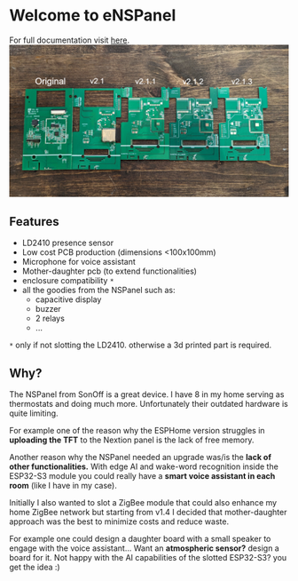 # Welcome to eNSPanel

For full documentation visit [here](https://enspanel-docs.andreabaccega.com/).
![all-pcbs.png](images/all-pcbs.png)
## Features

* LD2410 presence sensor
* Low cost PCB production (dimensions <100x100mm)
* Microphone for voice assistant
* Mother-daughter pcb (to extend functionalities)
* enclosure compatibility `*`
* all the goodies from the NSPanel such as:
  * capacitive display
  * buzzer 
  * 2 relays
  * ...


`*` only if not slotting the LD2410. otherwise a 3d printed part is required.


## Why?

The NSPanel from SonOff is a great device. I have 8 in my home serving as thermostats and doing much more. Unfortunately their outdated hardware is quite limiting. 

For example one of the reason why the ESPHome version struggles in **uploading the TFT** to the Nextion panel is the lack of free memory.

Another reason why the NSPanel needed an upgrade was/is the **lack of other functionalities.** With edge AI and wake-word recognition inside the ESP32-S3 module you could really have a **smart voice assistant in each room** (like I have in my case).

Initially I also wanted to slot a ZigBee module that could also enhance my home ZigBee network but starting from v1.4 I decided that mother-daughter approach was the best to minimize costs and reduce waste.

For example one could design a daughter board with a small speaker to engage with the voice assistant... Want an **atmospheric sensor?** design a board for it. Not happy with the AI capabilities of the slotted ESP32-S3? you get the idea :)

